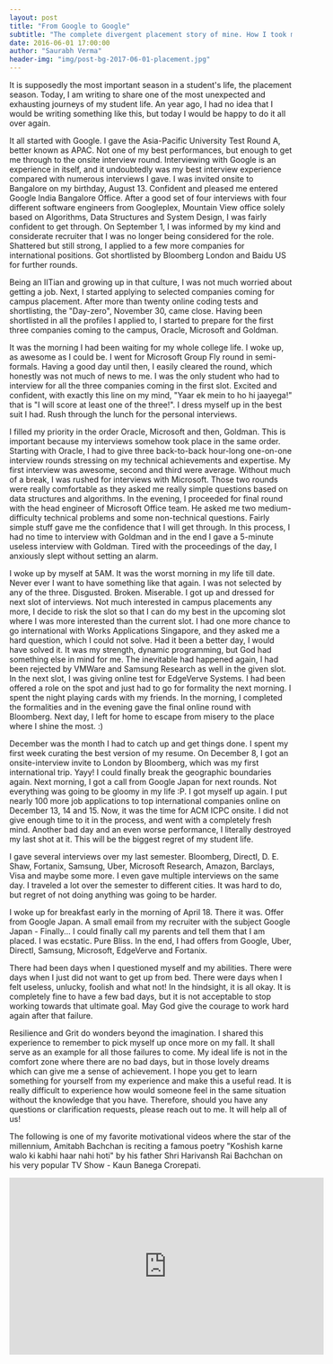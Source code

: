 ```yaml
---
layout: post
title: "From Google to Google"
subtitle: "The complete divergent placement story of mine. How I took myself up on my worst days!"
date: 2016-06-01 17:00:00
author: "Saurabh Verma"
header-img: "img/post-bg-2017-06-01-placement.jpg"
---
```


<p>It is supposedly the most important season in a student's life, the placement season. Today, I am writing to share one of the most unexpected and exhausting journeys of my student life. An year ago, I had no idea that I would be writing something like this, but today I would be happy to do it all over again.</p>

<p>It all started with Google. I gave the Asia-Pacific University Test Round A, better known as APAC. Not one of my best performances, but enough to get me through to the onsite interview round. Interviewing with Google is an experience in itself, and it undoubtedly was my best interview experience compared with numerous interviews I gave. I was invited onsite to Bangalore on my birthday, August 13. Confident and pleased me entered Google India Bangalore Office. After a good set of four interviews with four different software engineers from Googleplex, Mountain View office solely based on Algorithms, Data Structures and System Design, I was fairly confident to get through. On September 1, I was informed by my kind and considerate recruiter that I was no longer being considered for the role. Shattered but still strong, I applied to a few more companies for international positions. Got shortlisted by Bloomberg London and Baidu US for further rounds.</p>

<p>Being an IITian and growing up in that culture, I was not much worried about getting a job. Next, I started applying to selected companies coming for campus placement. After more than twenty online coding tests and shortlisting, the "Day-zero", November 30, came close. Having been shortlisted in all the profiles I applied to, I started to prepare for the first three companies coming to the campus, Oracle, Microsoft and Goldman.</p>

<p>It was the morning I had been waiting for my whole college life. I woke up, as awesome as I could be. I went for Microsoft Group Fly round in semi-formals. Having a good day until then, I easily cleared the round, which honestly was not much of news to me. I was the only student who had to interview for all the three companies coming in the first slot. Excited and confident, with exactly this line on my mind, "Yaar ek mein to ho hi jaayega!" that is "I will score at least one of the three!". I dress myself up in the best suit I had. Rush through the lunch for the personal interviews.</p>

<p>I filled my priority in the order Oracle, Microsoft and then, Goldman. This is important because my interviews somehow took place in the same order. Starting with Oracle, I had to give three back-to-back hour-long one-on-one interview rounds stressing on my technical achievements and expertise. My first interview was awesome, second and third were average. Without much of a break, I was rushed for interviews with Microsoft. Those two rounds were really comfortable as they asked me really simple questions based on data structures and algorithms. In the evening, I proceeded for final round with the head engineer of Microsoft Office team. He asked me two medium-difficulty technical problems and some non-technical questions. Fairly simple stuff gave me the confidence that I will get through. In this process, I had no time to interview with Goldman and in the end I gave a 5-minute useless interview with Goldman. Tired with the proceedings of the day, I anxiously slept without setting an alarm.</p>

<p>I woke up by myself at 5AM. It was the worst morning in my life till date. Never ever I want to have something like that again. I was not selected by any of the three. Disgusted. Broken. Miserable. I got up and dressed for next slot of interviews. Not much interested in campus placements any more, I decide to risk the slot so that I can do my best in the upcoming slot where I was more interested than the current slot. I had one more chance to go international with Works Applications Singapore, and they asked me a hard question, which I could not solve. Had it been a better day, I would have solved it. It was my strength, dynamic programming, but God had something else in mind for me. The inevitable had happened again, I had been rejected by VMWare and Samsung Research as well in the given slot. In the next slot, I was giving online test for EdgeVerve Systems. I had been offered a role on the spot and just had to go for formality the next morning. I spent the night playing cards with my friends. In the morning, I completed the formalities and in the evening gave the final online round with Bloomberg. Next day, I left for home to escape from misery to the place where I shine the most. :)</p>

<p>December was the month I had to catch up and get things done. I spent my first week curating the best version of my resume. On December 8, I got an onsite-interview invite to London by Bloomberg, which was my first international trip. Yayy! I could finally break the geographic boundaries again. Next morning, I got a call from Google Japan for next rounds. Not everything was going to be gloomy in my life :P. I got myself up again. I put nearly 100 more job applications to top international companies online on December 13, 14 and 15. Now, it was the time for ACM ICPC onsite. I did not give enough time to it in the process, and went with a completely fresh mind. Another bad day and an even worse performance, I literally destroyed my last shot at it. This will be the biggest regret of my student life.</p>

<p>I gave several interviews over my last semester. Bloomberg, DirectI, D. E. Shaw, Fortanix, Samsung, Uber, Microsoft Research, Amazon, Barclays, Visa and maybe some more. I even gave multiple interviews on the same day. I traveled a lot over the semester to different cities. It was hard to do, but regret of not doing anything was going to be harder.</p>

<p>I woke up for breakfast early in the morning of April 18. There it was. Offer from Google Japan. A small email from my recruiter with the subject Google Japan - Finally... I could finally call my parents and tell them that I am placed. I was ecstatic. Pure Bliss. In the end, I had offers from Google, Uber, DirectI, Samsung, Microsoft, EdgeVerve and Fortanix.</p>

<p>There had been days when I questioned myself and my abilities. There were days when I just did not want to get up from bed. There were days when I felt useless, unlucky, foolish and what not! In the hindsight, it is all okay. It is completely fine to have a few bad days, but it is not acceptable to stop working towards that ultimate goal. May God give the courage to work hard again after that failure.</p>

<p>Resilience and Grit do wonders beyond the imagination. I shared this experience to remember to pick myself up once more on my fall. It shall serve as an example for all those failures to come. My ideal life is not in the comfort zone where there are no bad days, but in those lovely dreams which can give me a sense of achievement. I hope you get to learn something for yourself from my experience and make this a useful read. It is really difficult to experience how would someone feel in the same situation without the knowledge that you have. Therefore, should you have any questions or clarification requests, please reach out to me. It will help all of us!</p>

<p>The following is one of my favorite motivational videos where the star of the millennium, Amitabh Bachchan is reciting a famous poetry "Koshish karne walo ki kabhi haar nahi hoti" by his father Shri Harivansh Rai Bachchan on his very popular TV Show - Kaun Banega Crorepati.</p>
<iframe width="560" height="315" src="https://www.youtube.com/embed/xTlTB2EX2Z8" frameborder="0" allowfullscreen></iframe>
